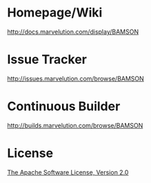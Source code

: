 Homepage/Wiki
=============
<http://docs.marvelution.com/display/BAMSON>

Issue Tracker
=============
<http://issues.marvelution.com/browse/BAMSON>

Continuous Builder
==================
<http://builds.marvelution.com/browse/BAMSON>

License
=======
[The Apache Software License, Version 2.0](http://www.apache.org/licenses/LICENSE-2.0.txt)
